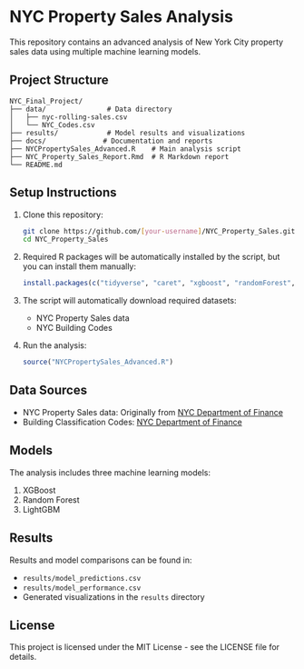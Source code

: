# NYC Property Sales Analysis

This repository contains an advanced analysis of New York City property sales data using multiple machine learning models.

## Project Structure

```
NYC_Final_Project/
├── data/               # Data directory
│   ├── nyc-rolling-sales.csv
│   └── NYC_Codes.csv
├── results/            # Model results and visualizations
├── docs/              # Documentation and reports
├── NYCPropertySales_Advanced.R    # Main analysis script
├── NYC_Property_Sales_Report.Rmd  # R Markdown report
└── README.md
```

## Setup Instructions

1. Clone this repository:
   ```bash
   git clone https://github.com/[your-username]/NYC_Property_Sales.git
   cd NYC_Property_Sales
   ```

2. Required R packages will be automatically installed by the script, but you can install them manually:
   ```R
   install.packages(c("tidyverse", "caret", "xgboost", "randomForest", "lightgbm"))
   ```

3. The script will automatically download required datasets:
   - NYC Property Sales data
   - NYC Building Codes

4. Run the analysis:
   ```R
   source("NYCPropertySales_Advanced.R")
   ```

## Data Sources

- NYC Property Sales data: Originally from [NYC Department of Finance](https://www1.nyc.gov/site/finance/taxes/property-rolling-sales-data.page)
- Building Classification Codes: [NYC Department of Finance](https://www.nyc.gov/assets/finance/jump/hlpbldgcode.html)

## Models

The analysis includes three machine learning models:
1. XGBoost
2. Random Forest
3. LightGBM

## Results

Results and model comparisons can be found in:
- `results/model_predictions.csv`
- `results/model_performance.csv`
- Generated visualizations in the `results` directory

## License

This project is licensed under the MIT License - see the LICENSE file for details. 
